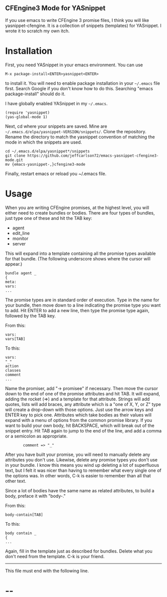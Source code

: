 CFEngine3 Mode for YASnippet
----------------------------

If you use emacs to write CFEngine 3 promise files, I think you will
like yasnippet-cfengine.  It is a collection of snippets (templates)
for YASnippet.  I wrote it to scratch my own itch.

Installation
============

First, you need YASnippet in your emacs environment.  You can use

```
M-x package-install<ENTER>yasnippet<ENTER>
```

to install it.  You will need to enable package installation in your
`~/.emacs` file first.  Search Google if you don't know how to do
this.  Searching "emacs package-install" should do it.

I have globally enabled YASnippet in my `~/.emacs`.

```
(require 'yasnippet)
(yas-global-mode 1)
```

Next, cd where your snippets are saved.  Mine are
`~/.emacs.d/elpa/yasnippet-VERSION/snippets/`.  Clone the repository.
Rename the directory to match the yasnippet convention of matching the
mode in which the snippets are used.

```
cd ~/.emacs.d/elpa/yasnippet*/snippets
git clone https://github.com/jeffcarlson72/emacs-yasnippet-cfengine3-mode.git
mv {emacs-yasnippet-,}cfengine3-mode
```

Finally, restart emacs or reload you ~/.emacs file.

Usage
=====

When you are writing CFEngine promises, at the highest level, you will
either need to create bundles or bodies.  There are four types of
bundles, just type one of these and hit the TAB key:

- agent
- edit_line
- monitor
- server

This will expand into a template containing all the promise types
available for that bundle.  (The following underscore shows where the
cursor will appear.)

```
bundle agent _
{
meta:
vars:
...
```

The promise types are in standard order of execution.  Type in the
name for your bundle, then move down to a line indicating the promise
type you want to add.  Hit ENTER to add a new line, then type the
promise type again, followed by the TAB key.

From this:

```
vars:
vars[TAB]
```

To this:

```
vars:
"_"
action
classes
comment
...
```

Name the promiser, add "-> promisee" if necessary.  Then move the
cursor down to the end of one of the promise attributes and hit TAB.
It will expand, adding the rocket (=>) and a template for that
attribute.  Strings will add quotes, lists will add braces, any
attribute which is a "one of X, Y, or Z" type will create a drop-down
with those options.  Just use the arrow keys and ENTER key to pick
one.  Attributes which take bodies as their values will expand with a
menu of options from the common promise library.  If you want to build
your own body, hit BACKSPACE, which will break out of the snippet
entry.  Hit TAB again to jump to the end of the line, and add a comma
or a semicolon as appropriate.

```
        comment => "_"
```

After you have built your promise, you will need to manually delete
any attributes you don't use.  Likewise, delete any promise types you
don't use in your bundle.  I know this means you wind up deleting a
lot of superfluous text, but I felt it was nicer than having to
remember what every single one of the options was.  In other words,
C-k is easier to remember than all that other text.

Since a lot of bodies have the same name as related attributes, to
build a body, preface it with "body-."

From this:

```
body-contain[TAB]
```

To this:

```
body contain _
{
...
```

Again, fill in the template just as described for bundles.  Delete
what you don't need from the template.  C-k is your friend.

----

This file must end with the following line.
# --